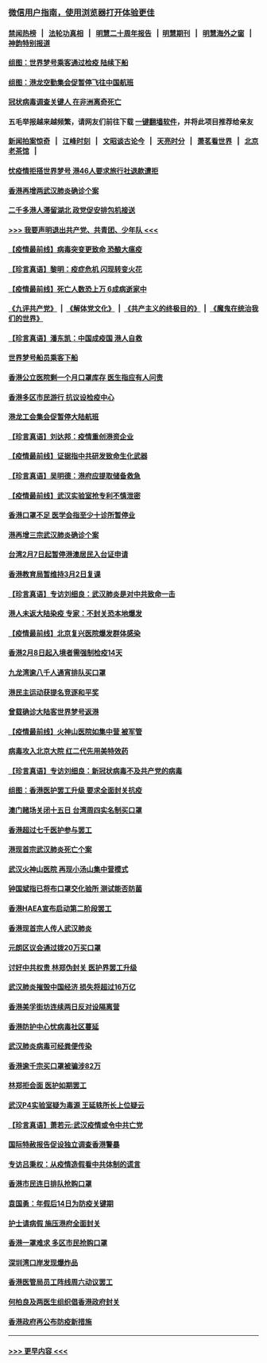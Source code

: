 ### [微信用户指南，使用浏览器打开体验更佳](https://github.com/gfw-breaker/banned-news1/blob/master/indexes/wechat-guide.md?t=0)
#### [禁闻热榜](热点新闻.md?t=0)  &nbsp;&nbsp;|&nbsp;&nbsp; [法轮功真相](https://github.com/gfw-breaker/truth/blob/master/README.md?t=0) &nbsp;&nbsp;|&nbsp;&nbsp; [明慧二十周年报告](https://github.com/gfw-breaker/mh-reports/blob/master/README.md?t=0) &nbsp;&nbsp;|&nbsp;&nbsp;[明慧期刊](https://github.com/gfw-breaker/mh-qikan) &nbsp;&nbsp;|&nbsp;&nbsp; [明慧海外之窗](https://github.com/gfw-breaker/mh-news/blob/master/README.md?t=0) &nbsp;&nbsp;|&nbsp;&nbsp; [神韵特别报道](https://github.com/gfw-breaker/mh-news/blob/master/shenyun.md?t=0)
#### [组图：世界梦号乘客通过检疫 陆续下船](../pages/nsc415/n11858302.md?t=02112122) 
#### [组图：港龙空勤集会促暂停飞往中国航班](../pages/nsc415/n11858190.md?t=02112122) 
#### [冠状病毒调查关键人 在非洲离奇死亡](../pages/nsc415/n11859798.md?t=02112122) 
#### 五毛举报越来越频繁，请网友们前往下载 [一键翻墙软件](https://github.com/gfw-breaker/ssr-accounts)，并将此项目推荐给亲友
#### [新闻拍案惊奇](https://github.com/gfw-breaker/banned-news1/blob/master/pages/link4.md) &nbsp;&nbsp;|&nbsp;&nbsp; [江峰时刻](https://github.com/gfw-breaker/banned-news1/blob/master/pages/link4.md) &nbsp;&nbsp;|&nbsp;&nbsp; [文昭谈古论今](https://github.com/gfw-breaker/banned-news1/blob/master/pages/link4.md) &nbsp;&nbsp;|&nbsp;&nbsp; [天亮时分](https://github.com/gfw-breaker/banned-news1/blob/master/pages/link4.md) &nbsp;&nbsp;|&nbsp;&nbsp; [萧茗看世界](https://github.com/gfw-breaker/banned-news1/blob/master/pages/link4.md) &nbsp;&nbsp;|&nbsp;&nbsp; [北京老茶馆](https://github.com/gfw-breaker/banned-news1/blob/master/pages/link4.md) &nbsp;&nbsp;|&nbsp;&nbsp; 
#### [忧疫情拒搭世界梦号 港46人要求旅行社退款遭拒](../pages/nsc415/n11859849.md?t=02112122) 
#### [香港再增两武汉肺炎确诊个案](../pages/nsc415/n11859833.md?t=02112122) 
#### [二千多港人滞留湖北 政党促安排包机接送](../pages/nsc415/n11859831.md?t=02112122) 
#### [>>> 我要声明退出共产党、共青团、少年队 <<<](https://github.com/begood0513/goodnews/blob/master/quit/letter.md) 
#### [【疫情最前线】病毒突变更致命 恐酿大瘟疫](../pages/nsc415/n11859604.md?t=02112122) 
#### [【珍言真语】黎明：疫症危机 闪现转变火花](../pages/nsc415/n11859199.md?t=02112122) 
#### [【疫情最前线】死亡人数恐上万 6成病逝家中](../pages/nsc415/n11856687.md?t=02112122) 
#### [《九评共产党》](https://github.com/begood0513/9ping.md/blob/master/README.md) &nbsp;|&nbsp; [《解体党文化》](../../../../jtdwh.md/blob/master/README.md)  &nbsp;|&nbsp; [《共产主义的终极目的》](../../../../gczydzjmd.md/blob/master/README.md) &nbsp;|&nbsp; [《魔鬼在统治我们的世界》](../../../../mgztzwmdsj.md/blob/master/README.md) 
#### [【珍言真语】潘东凯：中国成疫国 港人自救](../pages/nsc415/n11856962.md?t=02112122) 
#### [世界梦号船员乘客下船](../pages/nsc415/n11856883.md?t=02112122) 
#### [香港公立医院剩一个月口罩库存 医生指应有人问责](../pages/nsc415/n11856875.md?t=02112122) 
#### [香港多区市民游行 抗议设检疫中心](../pages/nsc415/n11856866.md?t=02112122) 
#### [港龙工会集会促暂停大陆航班](../pages/nsc415/n11856840.md?t=02112122) 
#### [【珍言真语】刘达邦：疫情重创港资企业](../pages/nsc415/n11854274.md?t=02112122) 
#### [【疫情最前线】证据指中共研发致命生化武器](../pages/nsc415/n11853087.md?t=02112122) 
#### [【珍言真语】吴明德：港府应提取储备救急](../pages/nsc415/n11852734.md?t=02112122) 
#### [【疫情最前线】武汉实验室抢专利不慎泄密](../pages/nsc415/n11850310.md?t=02112122) 
#### [香港口罩不足 医学会指至少十诊所暂停业](../pages/nsc415/n11850301.md?t=02112122) 
#### [港再增三宗武汉肺炎确诊个案](../pages/nsc415/n11850328.md?t=02112122) 
#### [台湾2月7日起暂停港澳居民入台证申请](../pages/nsc415/n11850304.md?t=02112122) 
#### [香港教育局暂维持3月2日复课](../pages/nsc415/n11850260.md?t=02112122) 
#### [【珍言真语】专访刘细良：武汉肺炎是对中共致命一击](../pages/nsc415/n11849934.md?t=02112122) 
#### [港人未返大陆染疫 专家：不封关恐本地爆发](../pages/nsc415/n11848021.md?t=02112122) 
#### [【疫情最前线】北京复兴医院爆发群体感染](../pages/nsc415/n11847626.md?t=02112122) 
#### [香港2月8日起入境者需强制检疫14天](../pages/nsc415/n11847658.md?t=02112122) 
#### [九龙湾逾八千人通宵排队买口罩](../pages/nsc415/n11847647.md?t=02112122) 
#### [港民主运动获提名竞逐和平奖](../pages/nsc415/n11847633.md?t=02112122) 
#### [曾载确诊大陆客世界梦号返港](../pages/nsc415/n11847608.md?t=02112122) 
#### [【疫情最前线】火神山医院如集中营 被军管](../pages/nsc415/n11847524.md?t=02112122) 
#### [病毒攻入北京大院 红二代先用美特效药](../pages/nsc415/n11847427.md?t=02112122) 
#### [【珍言真语】专访刘细良：新冠状病毒不及共产党的病毒](../pages/nsc415/n11847164.md?t=02112122) 
#### [组图：香港医护罢工升级 要求全面封关抗疫](../pages/nsc415/n11844107.md?t=02112122) 
#### [澳门赌场关闭十五日 台湾周四实名制买口罩](../pages/nsc415/n11845083.md?t=02112122) 
#### [香港超过七千医护参与罢工](../pages/nsc415/n11845051.md?t=02112122) 
#### [港现首宗武汉肺炎死亡个案](../pages/nsc415/n11844998.md?t=02112122) 
#### [武汉火神山医院 再现小汤山集中营模式](../pages/nsc415/n11844763.md?t=02112122) 
#### [钟国斌指已将布口罩交化验所 测试能否防菌](../pages/nsc415/n11842783.md?t=02112122) 
#### [香港HAEA宣布启动第二阶段罢工](../pages/nsc415/n11842723.md?t=02112122) 
#### [香港现首宗人传人武汉肺炎](../pages/nsc415/n11842766.md?t=02112122) 
#### [元朗区议会通过拨20万买口罩](../pages/nsc415/n11842754.md?t=02112122) 
#### [讨好中共权贵 林郑伪封关 医护界罢工升级](../pages/nsc415/n11842359.md?t=02112122) 
#### [武汉肺炎摧毁中国经济 损失将超过16万亿](../pages/nsc415/n11839723.md?t=02112122) 
#### [香港美孚街坊连续两日反对设隔离营](../pages/nsc415/n11839962.md?t=02112122) 
#### [香港防护中心忧病毒社区蔓延](../pages/nsc415/n11839933.md?t=02112122) 
#### [武汉肺炎病毒可经粪便传染](../pages/nsc415/n11839939.md?t=02112122) 
#### [香港逾千宗买口罩被骗涉82万](../pages/nsc415/n11839914.md?t=02112122) 
#### [林郑拒会面 医护如期罢工](../pages/nsc415/n11839892.md?t=02112122) 
#### [武汉P4实验室疑为毒源 王延轶所长上位疑云](../pages/nsc415/n11835543.md?t=02112122) 
#### [【珍言真语】萧若元:武汉疫情或令中共亡党](../pages/nsc415/n11829394.md?t=02112122) 
#### [国际特赦报告促设独立调查香港警暴](../pages/nsc415/n11833845.md?t=02112122) 
#### [专访吕秉权：从疫情造假看中共体制的谎言](../pages/nsc415/n11833813.md?t=02112122) 
#### [香港市民连日排队抢购口罩](../pages/nsc415/n11833794.md?t=02112122) 
#### [袁国勇：年假后14日为防疫关键期](../pages/nsc415/n11831088.md?t=02112122) 
#### [护士请病假 施压港府全面封关](../pages/nsc415/n11831030.md?t=02112122) 
#### [香港一罩难求 多区市民抢购口罩](../pages/nsc415/n11831002.md?t=02112122) 
#### [深圳湾口岸发现爆炸品](../pages/nsc415/n11828802.md?t=02112122) 
#### [香港医管局员工阵线周六动议罢工](../pages/nsc415/n11828762.md?t=02112122) 
#### [何柏良及两医生组织倡香港政府封关](../pages/nsc415/n11828749.md?t=02112122) 
#### [香港政府再公布防疫新措施](../pages/nsc415/n11828716.md?t=02112122) 

----
#### [ >>> 更早内容 <<< ](../indexes/nsc415-earlier.md)
